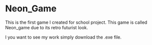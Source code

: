 # Neon_Game

This is the first game I created for school project. This game is called Neon_game due to its retro futurist look. 

I you want to see my work simply download the .exe file.
